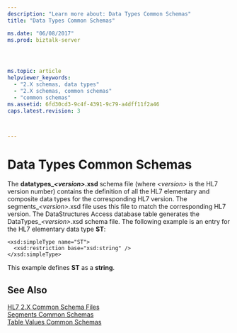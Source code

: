 ```yaml
---
description: "Learn more about: Data Types Common Schemas"
title: "Data Types Common Schemas"

ms.date: "06/08/2017"
ms.prod: biztalk-server




ms.topic: article
helpviewer_keywords: 
  - "2.X schemas, data types"
  - "2.X schemas, common schemas"
  - "common schemas"
ms.assetid: 6fd30cd3-9c4f-4391-9c79-a4dff11f2a46
caps.latest.revision: 3



---
```

# Data Types Common Schemas
The **datatypes_*\<version\>*.xsd** schema file (where *\<version\>* is the HL7 version number) contains the definition of all the HL7 elementary and composite data types for the corresponding HL7 version. The segments_*\<version\>*.xsd file uses this file to match the corresponding HL7 version. The DataStructures Access database table generates the DataTypes_*\<version\>*.xsd schema file. The following example is an entry for the HL7 elementary data type **ST**:  
  
```  
<xsd:simpleType name="ST">  
  <xsd:restriction base="xsd:string" />   
</xsd:simpleType>  
```  
  
 This example defines **ST** as a **string**.  
  
## See Also  
 [HL7 2.X Common Schema Files](../../adapters-and-accelerators/accelerator-hl7/hl7-2-x-common-schema-files.md)   
 [Segments Common Schemas](../../adapters-and-accelerators/accelerator-hl7/segments-common-schemas.md)   
 [Table Values Common Schemas](../../adapters-and-accelerators/accelerator-hl7/table-values-common-schemas.md)
